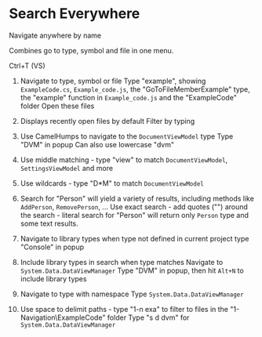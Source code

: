 ﻿# Search Everywhere

Navigate anywhere by name

Combines go to type, symbol and file in one menu.

<shortcut id="Search Everywhere">Ctrl+T (VS)</shortcut>

1.  Navigate to type, symbol or file
    Type "example", showing `ExampleCode.cs`, `Example_code.js`, the "GoToFileMemberExample" type,
    the "example" function in `Example_code.js` and the "ExampleCode" folder
    Open these files

2.  Displays recently open files by default
    Filter by typing

3.  Use CamelHumps to navigate to the `DocumentViewModel` type
    Type "DVM" in popup
    Can also use lowercase "dvm"

4.  Use middle matching - type "view" to match `DocumentViewModel`,
    `SettingsViewModel` and more

5.  Use wildcards - type "D*M" to match `DocumentViewModel`

6.  Search for "Person" will yield a variety of results, including methods
    like `AddPerson`, `RemovePerson`, ...
    Use exact search - add quotes ("") around the search - literal search
	for "Person" will return only `Person` type and some text results.

7.  Navigate to library types when type not defined in current project
    type "Console" in popup

8.  Include library types in search when type matches
    Navigate to `System.Data.DataViewManager`
    Type "DVM" in popup, then hit `Alt+N` to include library types

9.  Navigate to type with namespace
    Type `System.Data.DataViewManager`

10. Use space to delimit paths - type "1-n exa" to filter to files
    in the "1-Navigation\ExampleCode" folder
    Type "s d dvm" for `System.Data.DataViewManager`